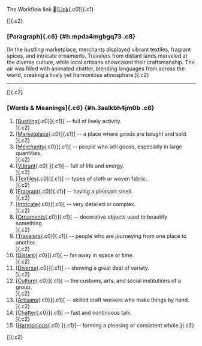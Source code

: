 The Workflow link
👏[[Link](https://www.google.com/url?q=http://www.google.com&sa=D&source=editors&ust=1760113238468956&usg=AOvVaw3wD560rneziMRxijbL9WDH){.c0}]{.c1}

[]{.c2}

### [Paragraph]{.c6} {#h.mpda4mgbgq73 .c8}

[In the bustling marketplace, merchants displayed vibrant textiles,
fragrant spices, and intricate ornaments. Travelers from distant lands
marveled at the diverse culture, while local artisans showcased their
craftsmanship. The air was filled with animated chatter, blending
languages from across the world, creating a lively yet harmonious
atmosphere.]{.c2}

------------------------------------------------------------------------

[]{.c2}

### [Words & Meanings]{.c6} {#h.3aalkbh4jm0b .c8}

1.  [[Bustling](https://www.google.com/url?q=http://www.google.com&sa=D&source=editors&ust=1760113238469999&usg=AOvVaw32YIdDyt70INh85ET4QIu3){.c0}]{.c1}[ --
    full of lively activity.\
    ]{.c2}
2.  [[Marketplace](https://www.google.com/url?q=http://www.google.com&sa=D&source=editors&ust=1760113238470357&usg=AOvVaw2sZnM1cejjODrYRRQYZ_C0){.c0}]{.c1}[ --
    a place where goods are bought and sold.\
    ]{.c2}
3.  [[Merchants](https://www.google.com/url?q=http://www.google.com&sa=D&source=editors&ust=1760113238470604&usg=AOvVaw3-MEqaGeKfEyqQ3XDKFKHR){.c0}]{.c1}[ --
    people who sell goods, especially in large quantities.\
    ]{.c2}
4.  [[Vibrant](https://www.google.com/url?q=http://www.google.com&sa=D&source=editors&ust=1760113238470844&usg=AOvVaw1ZX6jnpvn96VRk2gPAQFHa){.c0}
    ]{.c1}[-- full of life and energy.\
    ]{.c2}
5.  [[Textiles](https://www.google.com/url?q=http://www.google.com&sa=D&source=editors&ust=1760113238471013&usg=AOvVaw3LteuakbyIiXjcdnNC_DgI){.c0}]{.c1}[ --
    types of cloth or woven fabric.\
    ]{.c2}
6.  [[Fragrant](https://www.google.com/url?q=http://www.google.com&sa=D&source=editors&ust=1760113238471194&usg=AOvVaw26CpRTqunF8h12RNdVqCQo){.c0}]{.c1}[ --
    having a pleasant smell.\
    ]{.c2}
7.  [[Intricate](https://www.google.com/url?q=http://www.google.com&sa=D&source=editors&ust=1760113238471358&usg=AOvVaw2h0femyshp_7IGCq0etJ0D){.c0}]{.c1}[ --
    very detailed or complex.\
    ]{.c2}
8.  [[Ornaments](https://www.google.com/url?q=http://www.google.com&sa=D&source=editors&ust=1760113238471522&usg=AOvVaw0sQ5IWP_7sNqflAsgUXU3W){.c0}]{.c1}[ --
    decorative objects used to beautify something.\
    ]{.c2}
9.  [[Travelers](https://www.google.com/url?q=http://www.google.com&sa=D&source=editors&ust=1760113238471778&usg=AOvVaw1-cP6e-Ssb85-eYZe4z87t){.c0}]{.c1}[ --
    people who are journeying from one place to another.\
    ]{.c2}
10. [[Distant](https://www.google.com/url?q=http://www.google.com&sa=D&source=editors&ust=1760113238472007&usg=AOvVaw3-Mjw7wZ_iFAUxB1WOb1XF){.c0}]{.c1}[ --
    far away in space or time.\
    ]{.c2}
11. [[Diverse](https://www.google.com/url?q=http://www.google.com&sa=D&source=editors&ust=1760113238472184&usg=AOvVaw3snNLsZ8tCun42rrzuBdjq){.c0}]{.c1}[ --
    showing a great deal of variety.\
    ]{.c2}
12. [[Culture](https://www.google.com/url?q=http://www.google.com&sa=D&source=editors&ust=1760113238472359&usg=AOvVaw0X9_BbsmsrbUkuabHeAIXJ){.c0}]{.c1}[ --
    the customs, arts, and social institutions of a group.\
    ]{.c2}
13. [[Artisans](https://www.google.com/url?q=http://www.google.com&sa=D&source=editors&ust=1760113238472601&usg=AOvVaw1fO197M5cg1OwPpkqU75Wk){.c0}]{.c1}[ --
    skilled craft workers who make things by hand.\
    ]{.c2}
14. [[Chatter](https://www.google.com/url?q=http://www.google.com&sa=D&source=editors&ust=1760113238472794&usg=AOvVaw1JSC_eVq6KY26ezrBoz7M4){.c0}]{.c1}[ --
    fast and continuous talk.\
    ]{.c2}
15. [[Harmonious](https://www.google.com/url?q=http://www.google.com&sa=D&source=editors&ust=1760113238472966&usg=AOvVaw0TykCa9DW6oMOKAUAfbhLF){.c0}
    ]{.c1}[-- forming a pleasing or consistent whole.]{.c2}

[]{.c2}
